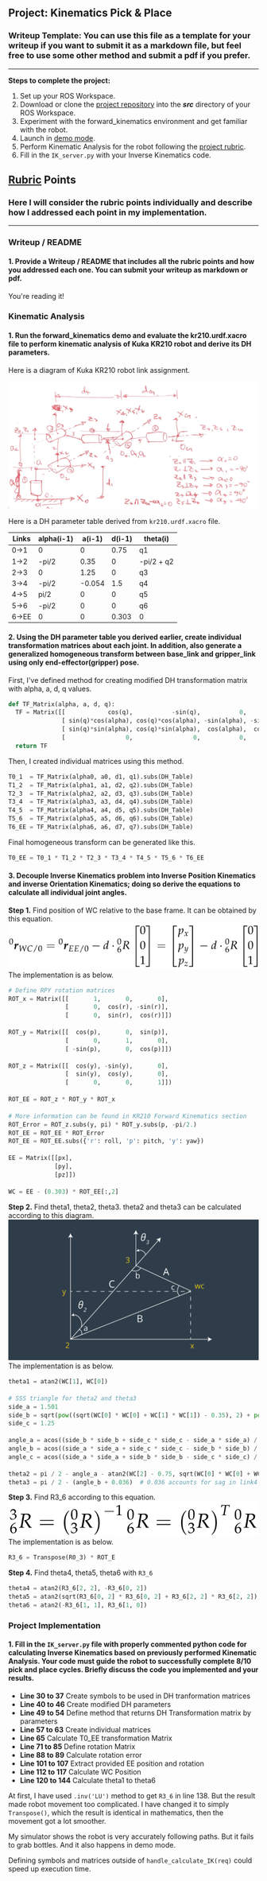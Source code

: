 ## Project: Kinematics Pick & Place
### Writeup Template: You can use this file as a template for your writeup if you want to submit it as a markdown file, but feel free to use some other method and submit a pdf if you prefer.

---


**Steps to complete the project:**  


1. Set up your ROS Workspace.
2. Download or clone the [project repository](https://github.com/udacity/RoboND-Kinematics-Project) into the ***src*** directory of your ROS Workspace.  
3. Experiment with the forward_kinematics environment and get familiar with the robot.
4. Launch in [demo mode](https://classroom.udacity.com/nanodegrees/nd209/parts/7b2fd2d7-e181-401e-977a-6158c77bf816/modules/8855de3f-2897-46c3-a805-628b5ecf045b/lessons/91d017b1-4493-4522-ad52-04a74a01094c/concepts/ae64bb91-e8c4-44c9-adbe-798e8f688193).
5. Perform Kinematic Analysis for the robot following the [project rubric](https://review.udacity.com/#!/rubrics/972/view).
6. Fill in the `IK_server.py` with your Inverse Kinematics code.


[//]: # (Image References)

[dhimage]: ./misc_images/dh.jpg
[image1]: ./misc_images/misc1.png
[image2]: ./misc_images/misc3.png
[image3]: ./misc_images/misc2.png
[image4]: ./misc_images/image-4.png
[image5]: ./misc_images/l21-l-inverse-kinematics-new-design-fixed.png
[image6]: ./misc_images/image-5.png

## [Rubric](https://review.udacity.com/#!/rubrics/972/view) Points
### Here I will consider the rubric points individually and describe how I addressed each point in my implementation.  

---
### Writeup / README

#### 1. Provide a Writeup / README that includes all the rubric points and how you addressed each one.  You can submit your writeup as markdown or pdf.  

You're reading it!

### Kinematic Analysis
#### 1. Run the forward_kinematics demo and evaluate the kr210.urdf.xacro file to perform kinematic analysis of Kuka KR210 robot and derive its DH parameters.  

Here is a diagram of Kuka KR210 robot link assignment.

![alt text][dhimage]

Here is a DH parameter table derived from `kr210.urdf.xacro` file.

Links | alpha(i-1) | a(i-1) | d(i-1) | theta(i)
--- | --- | --- | --- | ---
0->1 | 0 | 0 | 0.75 | q1
1->2 | -pi/2 | 0.35 | 0 | -pi/2 + q2
2->3 | 0 | 1.25 | 0 | q3
3->4 |  -pi/2 | -0.054 | 1.5 | q4
4->5 | pi/2 | 0 | 0 | q5
5->6 | -pi/2 | 0 | 0 | q6
6->EE | 0 | 0 | 0.303 | 0


#### 2. Using the DH parameter table you derived earlier, create individual transformation matrices about each joint. In addition, also generate a generalized homogeneous transform between base_link and gripper_link using only end-effector(gripper) pose.

First, I've defined method for creating modified DH transformation matrix with alpha, a, d, q values.
```python
def TF_Matrix(alpha, a, d, q):
  TF = Matrix([[            cos(q),           -sin(q),           0,             a],
               [ sin(q)*cos(alpha), cos(q)*cos(alpha), -sin(alpha), -sin(alpha)*d],
               [ sin(q)*sin(alpha), cos(q)*sin(alpha),  cos(alpha),  cos(alpha)*d],
               [                 0,                 0,           0,             1]])
  return TF
```

Then, I created individual matrices using this method.
```python
T0_1  = TF_Matrix(alpha0, a0, d1, q1).subs(DH_Table)
T1_2  = TF_Matrix(alpha1, a1, d2, q2).subs(DH_Table)
T2_3  = TF_Matrix(alpha2, a2, d3, q3).subs(DH_Table)
T3_4  = TF_Matrix(alpha3, a3, d4, q4).subs(DH_Table)
T4_5  = TF_Matrix(alpha4, a4, d5, q5).subs(DH_Table)
T5_6  = TF_Matrix(alpha5, a5, d6, q6).subs(DH_Table)
T6_EE = TF_Matrix(alpha6, a6, d7, q7).subs(DH_Table)
```

Final homogeneous transform can be generated like this.
```python
T0_EE = T0_1 * T1_2 * T2_3 * T3_4 * T4_5 * T5_6 * T6_EE
```


#### 3. Decouple Inverse Kinematics problem into Inverse Position Kinematics and inverse Orientation Kinematics; doing so derive the equations to calculate all individual joint angles.

**Step 1.** Find position of WC relative to the base frame. It can be obtained by this equation.
![alt text][image4]
The implementation is as below.
```python
# Define RPY rotation matrices
ROT_x = Matrix([[       1,       0,       0],
                [       0,  cos(r), -sin(r)],
                [       0,  sin(r),  cos(r)]])

ROT_y = Matrix([[  cos(p),       0,  sin(p)],
                [       0,       1,       0],
                [ -sin(p),       0,  cos(p)]])

ROT_z = Matrix([[  cos(y), -sin(y),       0],
                [  sin(y),  cos(y),       0],
                [       0,       0,       1]])

ROT_EE = ROT_z * ROT_y * ROT_x

# More information can be found in KR210 Forward Kinematics section
ROT_Error = ROT_z.subs(y, pi) * ROT_y.subs(p, -pi/2.)
ROT_EE = ROT_EE * ROT_Error
ROT_EE = ROT_EE.subs({'r': roll, 'p': pitch, 'y': yaw})

EE = Matrix([[px],
             [py],
             [pz]])

WC = EE - (0.303) * ROT_EE[:,2]
```

**Step 2.** Find theta1, theta2, theta3. theta2 and theta3 can be calculated according to this diagram.
![alt text][image5]
The implementation is as below.
```python
theta1 = atan2(WC[1], WC[0])

# SSS triangle for theta2 and theta3
side_a = 1.501
side_b = sqrt(pow((sqrt(WC[0] * WC[0] + WC[1] * WC[1]) - 0.35), 2) + pow((WC[2] - 0.75), 2))
side_c = 1.25

angle_a = acos((side_b * side_b + side_c * side_c - side_a * side_a) / (2 * side_b * side_c))
angle_b = acos((side_a * side_a + side_c * side_c - side_b * side_b) / (2 * side_a * side_c))
angle_c = acos((side_a * side_a + side_b * side_b - side_c * side_c) / (2 * side_a * side_b))

theta2 = pi / 2 - angle_a - atan2(WC[2] - 0.75, sqrt(WC[0] * WC[0] + WC[1] * WC[1]) - 0.35)
theta3 = pi / 2 - (angle_b + 0.036)  # 0.036 accounts for sag in link4 of -0.054m
```

**Step 3.** Find R3_6 according to this equation.
![alt text][image6]
The implementation is as below.
```python
R3_6 = Transpose(R0_3) * ROT_E
```

**Step 4.** Find theta4, theta5, theta6 with `R3_6`
```python
theta4 = atan2(R3_6[2, 2], -R3_6[0, 2])
theta5 = atan2(sqrt(R3_6[0, 2] * R3_6[0, 2] + R3_6[2, 2] * R3_6[2, 2]), R3_6[1, 2])
theta6 = atan2(-R3_6[1, 1], R3_6[1, 0])
```


### Project Implementation

#### 1. Fill in the `IK_server.py` file with properly commented python code for calculating Inverse Kinematics based on previously performed Kinematic Analysis. Your code must guide the robot to successfully complete 8/10 pick and place cycles. Briefly discuss the code you implemented and your results.

- **Line 30 to 37** Create symbols to be used in DH tranformation matrices
- **Line 40 to 46** Create modified DH parameters
- **Line 49 to 54** Define method that returns DH Transformation matrix by parameters
- **Line 57 to 63** Create individual matrices
- **Line 65** Calculate T0_EE transformation Matrix
- **Line 71 to 85** Define rotation Matrix
- **Line 88 to 89** Calculate rotation error
- **Line 101 to 107** Extract provided EE position and rotation
- **Line 112 to 117** Calculate WC Position
- **Line 120 to 144** Calculate theta1 to theta6

At first, I have used `.inv('LU')` method to get `R3_6` in line 138. But the result made robot movement too complicated. I have changed it to simply `Transpose()`, which the result is identical in mathematics, then the movement got a lot smoother.

My simulator shows the robot is very accurately following paths. But it fails to grab bottles. And it also happens in demo mode.

Defining symbols and matrices outside of `handle_calculate_IK(req)` could speed up execution time.

